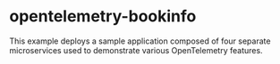 # opentelemetry-bookinfo
This example deploys a sample application composed of four separate microservices used to demonstrate various OpenTelemetry features.
